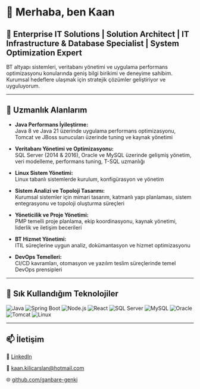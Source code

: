 # 👋 Merhaba, ben Kaan 

## 🎯 Enterprise IT Solutions | Solution Architect | IT Infrastructure & Database Specialist | System Optimization Expert

BT altyapı sistemleri, veritabanı yönetimi ve uygulama performans optimizasyonu konularında geniş bilgi birikimi ve deneyime sahibim.  
Kurumsal hedeflere ulaşmak için stratejik çözümler geliştiriyor ve uyguluyorum.

---

## 💼 Uzmanlık Alanlarım

- **Java Performans İyileştirme:**  
  Java 8 ve Java 21 üzerinde uygulama performans optimizasyonu, Tomcat ve JBoss sunucuları üzerinde tuning ve kaynak yönetimi  

- **Veritabanı Yönetimi ve Optimizasyonu:**  
  SQL Server (2014 & 2016), Oracle ve MySQL üzerinde gelişmiş yönetim, veri modelleme, performans tuning, T-SQL uzmanlığı  

- **Linux Sistem Yönetimi:**  
  Linux tabanlı sistemlerde kurulum, konfigürasyon ve yönetim  

- **Sistem Analizi ve Topoloji Tasarımı:**  
  Kurumsal sistemler için mimari tasarım, katmanlı yapı planlaması, sistem entegrasyonu ve topoloji oluşturma süreçleri  

- **Yöneticilik ve Proje Yönetimi:**  
  PMP temelli proje planlama, ekip koordinasyonu, kaynak yönetimi, liderlik ve iletişim becerileri  

- **BT Hizmet Yönetimi:**  
  ITIL süreçlerine uygun analiz, dokümantasyon ve hizmet optimizasyonu  

- **DevOps Temelleri:**  
  CI/CD kavramları, otomasyon ve yazılım teslim süreçlerinde temel DevOps prensipleri  

---

## 🧰 Sık Kullandığım Teknolojiler

![Java](https://img.shields.io/badge/Java-ED8B00?style=flat-square&logo=java&logoColor=white)
![Spring Boot](https://img.shields.io/badge/Spring%20Boot-6DB33F?style=flat-square&logo=spring-boot&logoColor=white)
![Node.js](https://img.shields.io/badge/Node.js-339933?style=flat-square&logo=node-dot-js&logoColor=white)
![React](https://img.shields.io/badge/React-20232A?style=flat-square&logo=react&logoColor=61DAFB)
![SQL Server](https://img.shields.io/badge/SQL_Server-CC2927?style=flat-square&logo=microsoft-sql-server&logoColor=white)
![MySQL](https://img.shields.io/badge/MySQL-4479A1?style=flat-square&logo=mysql&logoColor=white)
![Oracle](https://img.shields.io/badge/Oracle-F80000?style=flat-square&logo=oracle&logoColor=white)
![Tomcat](https://img.shields.io/badge/Tomcat-F8DC75?style=flat-square&logo=apachetomcat&logoColor=black)
![Linux](https://img.shields.io/badge/Linux-FCC624?style=flat-square&logo=linux&logoColor=black)

---

## 📫 İletişim
💼 [LinkedIn](https://www.linkedin.com/in/kaan-kilicarslan) 

📧 kaan.kilicarslan@hotmail.com  

🌐 [github.com/ganbare-genki](https://github.com/ganbare-genki)
